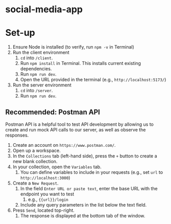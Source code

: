 # social-media-app

# Set-up

1. Ensure Node is installed (to verify, run `npm -v` in Terminal)
2. Run the client environment
   1. `cd` into `/client`.
   2. Run `npm install` in Terminal. This installs current existing dependencies.
   3. Run `npm run dev`.
   4. Open the URL provided in the terminal (e.g., `http://localhost:5173/`)
3. Run the server environment
   1. `cd` into `/server`.
   2. Run `npm run dev`.


## Recommended: Postman API

Postman API is a helpful tool to test API development by allowing us to create and run mock API calls to our server, as well as observe the responses.

1. Create an account on `https://www.postman.com/`.
2. Open up a workspace.
3. In the `Collections` tab (left-hand side), press the `+` button to create a new blank collection.
4. In your collection, open the `Variables` tab.
   1. You can define variables to include in your requests (e.g., set `url` to `http://localhost:3000`)
5. Create a `New Request`.
   1. In the field `Enter URL or paste text`, enter the base URL with the endpoint you want to test
      1. e.g., `{{url}}/login`
   2. Include any query parameters in the list below the text field.
6. Press `Send`, located top-right.
   1. The response is displayed at the bottom tab of the window.
